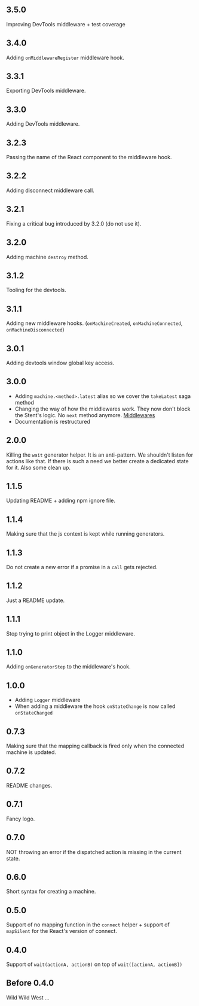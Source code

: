 ## 3.5.0

Improving DevTools middleware + test coverage

## 3.4.0

Adding `onMiddlewareRegister` middleware hook.

## 3.3.1

Exporting DevTools middleware.

## 3.3.0

Adding DevTools middleware.

## 3.2.3

Passing the name of the React component to the middleware hook.

## 3.2.2

Adding disconnect middleware call.

## 3.2.1

Fixing a critical bug introduced by 3.2.0 (do not use it).

## 3.2.0

Adding machine `destroy` method.

## 3.1.2

Tooling for the devtools.

## 3.1.1

Adding new middleware hooks. (`onMachineCreated`, `onMachineConnected`, `onMachineDisconnected`)

## 3.0.1

Adding devtools window global key access.

## 3.0.0

* Adding `machine.<method>.latest` alias so we cover the `takeLatest` saga method
* Changing the way of how the middlewares work. They now don't block the Stent's logic. No `next` method anymore. [Middlewares](./docs/middlewares.md)
* Documentation is restructured

## 2.0.0

Killing the `wait` generator helper. It is an anti-pattern. We shouldn't listen for actions like that. If there is such a need we better create a dedicated state for it.
Also some clean up.

## 1.1.5

Updating README + adding npm ignore file.

## 1.1.4

Making sure that the js context is kept while running generators.

## 1.1.3

Do not create a new error if a promise in a `call` gets rejected.

## 1.1.2

Just a README update.

## 1.1.1

Stop trying to print object in the Logger middleware.

## 1.1.0

Adding `onGeneratorStep` to the middleware's hook.

## 1.0.0

* Adding `Logger` middleware
* When adding a middleware the hook `onStateChange` is now called `onStateChanged` 

## 0.7.3

Making sure that the mapping callback is fired only when the connected machine is updated.

## 0.7.2

README changes.

## 0.7.1

Fancy logo.

## 0.7.0

NOT throwing an error if the dispatched action is missing in the current state.

## 0.6.0

Short syntax for creating a machine.

## 0.5.0

Support of no mapping function in the `connect` helper + support of `mapSilent` for the React's version of connect.

## 0.4.0

Support of `wait(actionA, actionB)` on top of `wait([actionA, actionB])`

## Before 0.4.0

Wild Wild West ...